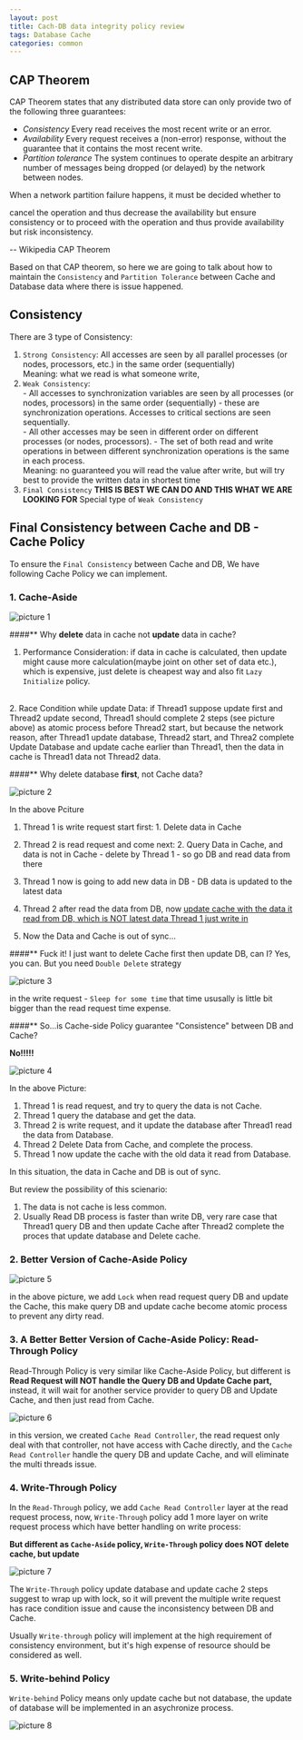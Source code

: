 ```yaml
---
layout: post
title: Cach-DB data integrity policy review
tags: Database Cache 
categories: common
---
```


## CAP Theorem

CAP Theorem states that any distributed data store can only provide two of the following three guarantees:

- _Consistency_
Every read receives the most recent write or an error.
- _Availability_
Every request receives a (non-error) response, without the guarantee that it contains the most recent write.
- _Partition tolerance_
The system continues to operate despite an arbitrary number of messages being dropped (or delayed) by the network between nodes.

When a network partition failure happens, it must be decided whether to

cancel the operation and thus decrease the availability but ensure consistency or to
proceed with the operation and thus provide availability but risk inconsistency.

-- Wikipedia CAP Theorem

Based on that CAP theorem, so here we are going to talk about how to maintain the `Consistency` and `Partition Tolerance` between Cache and Database data where there is issue happened.

## Consistency

There are 3 type of Consistency:

1. `Strong Consistency`: All accesses are seen by all parallel processes (or nodes, processors, etc.) in the same order (sequentially)
        <br>Meaning: what we read is what someone write, 
2. `Weak Consistency`:  
        - All accesses to synchronization variables are seen by all processes (or nodes, processors) in the same order (sequentially) - these are synchronization operations. Accesses to critical sections are seen sequentially.<br>
        - All other accesses may be seen in different order on different processes (or nodes, processors).
        - The set of both read and write operations in between different synchronization operations is the same in each process.
        <br>Meaning: no guaranteed you will read the value after write, but will try best to provide the written data in shortest time
3. `Final Consistency` __THIS IS BEST WE CAN DO AND THIS WHAT WE ARE LOOKING FOR__
        Special type of `Weak Consistency`


## Final Consistency between Cache and DB -  Cache Policy

To ensure the `Final Consistency` between Cache and DB, We have following Cache Policy we can implement.

### 1. Cache-Aside

![picture 1](https://r0ngsh3n.github.io/static/img/../../../../../static/img/cache-aside.drawio.png)


####** Why __delete__ data in cache not __update__ data in cache?

1. Performance Consideration: if data in cache is calculated, then update might cause more calculation(maybe joint on other set of data etc.), which is expensive, just delete is cheapest way and also fit `Lazy Initialize` policy.
<br>
2. Race Condition while update Data: if Thread1 suppose update first and Thread2 update second, Thread1 should complete 2 steps (see picture above) as atomic process before Thread2 start, but because the network reason, after Thread1 update database, Thread2 start, and Threa2 complete Update Database and update cache earlier than Thread1, then the data in cache is Thread1 data not Thread2 data.

####** Why delete database __first__, not Cache data?

![picture 2](https://r0ngsh3n.github.io/static/img/../../../../../static/img/cache-aside-erro1.drawio.png)

In the above Pciture

1. Thread 1 is write request start first: 1. Delete data in Cache 
2. Thread 2 is read request and come next: 2. Query Data in Cache, and data is not in Cache - delete by Thread 1 - so go DB and read data from there
3. Thread 1 now is going to add new data in DB - DB data is updated to the latest data
4. Thread 2 after read the data from DB, now <u>update cache with the data it read from DB, which is NOT latest data Thread 1 just write in</u>

5. Now the Data and Cache is out of sync...

####** Fuck it! I just want to delete Cache first then update DB, can I?
Yes, you can. But you need `Double Delete` strategy


![picture 3](https://r0ngsh3n.github.io/static/img/../../../../../static/img/double-delete-cache.drawio.png)

in the write request - `Sleep for some time` that time ususally is little bit bigger than the read request time expense.


####** So...is Cache-side Policy guarantee "Consistence" between DB and Cache?

__No!!!!!__

![picture 4](https://r0ngsh3n.github.io/static/img/../../../../../static/img/cache-aside-erro2.png)

In the above Picture:

1. Thread 1 is read request, and try to query the data is not Cache.
2. Thread 1 query the database and get the data.
3. Thread 2 is write request, and it update the database after Thread1 read the data from Database.
4. Thread 2 Delete Data from Cache, and complete the process.
5. Thread 1 now update the cache with the old data it read from Database.

In this situation, the data in Cache and DB is out of sync.

But review the possibility of this scienario:

1. The data is not cache is less common.
2. Usually Read DB process is faster than write DB, very rare case that Thread1 query DB and then update Cache after Thread2 complete the proces that update database and Delete cache.

### 2. Better Version of Cache-Aside Policy


![picture 5](https://r0ngsh3n.github.io/static/img/../../../../../static/img/better-cache-aside.drawio.png)

in the above picture, we add `Lock` when read request query DB and update the Cache, this make query DB and update cache become atomic process to prevent any dirty read.

### 3. A Better Better Version of Cache-Aside Policy: Read-Through Policy

Read-Through Policy is very similar like Cache-Aside Policy, but different is __Read Request will NOT handle the Query DB and Update Cache part,__ instead, it will wait for another service provider to query DB and Update Cache, and then just read from Cache.

![picture 6](https://r0ngsh3n.github.io/static/img/../../../../../static/img/Read-through.drawio.png)

in this version, we created `Cache Read Controller`, the read request only deal with that controller, not have access with Cache directly, and the `Cache Read Controller` handle the query DB and update Cache, and will eliminate the multi threads issue.

### 4. Write-Through Policy

In the `Read-Through` policy, we add `Cache Read Controller` layer at the read request process, now, `Write-Through` policy add 1 more layer on write request process which have better handling on write process:

__But different as `Cache-Aside` policy, `Write-Through` policy does NOT delete cache, but update__

![picture 7](https://r0ngsh3n.github.io/static/img/../../../../../static/img/write-through.drawio.png)

The `Write-Through` policy update database and update cache 2 steps suggest to wrap up with lock, so it will prevent the multiple write request has race condition issue and cause the inconsistency between DB and Cache.

Usually `Write-through` policy will implement at the high requirement of consistency environment, but it's high expense of resource should be considered as well.

### 5. Write-behind Policy

`Write-behind` Policy means only update cache but not database, the update of database will be implemented in an asychronize process.

![picture 8](https://r0ngsh3n.github.io/static/img/../../../../../static/img/write-behind.drawio.png)
